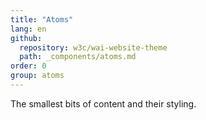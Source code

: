 ```yaml
---
title: "Atoms"
lang: en
github:
  repository: w3c/wai-website-theme
  path: _components/atoms.md
order: 0
group: atoms
---
```


The smallest bits of content and their styling.